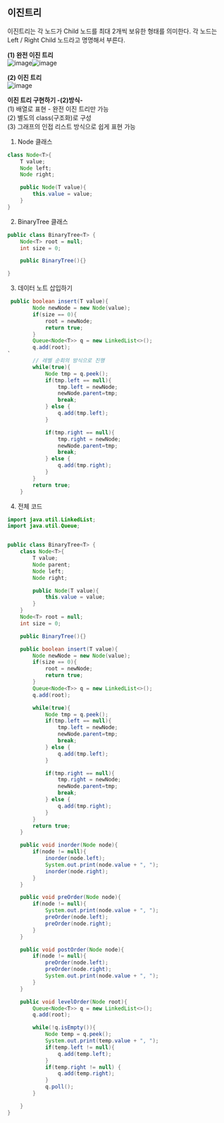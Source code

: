 ## 이진트리  
이진트리는 각 노드가 Child 노드를 최대 2개씩 보유한 형태를 의미한다. 각 노드는 Left / Right Child 노드라고 명명해서 부른다.  

**(1) 완전 이진 트리**  
![image](https://user-images.githubusercontent.com/63652571/163748007-a51918ff-3353-47df-ae84-3fa64eac4b1b.png)![image](https://user-images.githubusercontent.com/63652571/163748052-6360a910-ef29-4474-a6e5-44f46aa5a298.png)

**(2) 이진 트리**    
![image](https://user-images.githubusercontent.com/63652571/163748025-05b0723e-15ab-4ed8-822e-7ff130a881b4.png)  

**이진 트리 구현하기 -(2)방식-**  
(1) 배열로 표현 - 완전 이진 트리만 가능    
(2) 별도의 class(구조화)로 구성   
(3) 그래프의 인접 리스트 방식으로 쉽게 표현 가능  

1. Node 클래스
```java
class Node<T>{
    T value;
    Node left;
    Node right;

    public Node(T value){
        this.value = value;
    }
}
```
2. BinaryTree 클래스
```java
public class BinaryTree<T> {
    Node<T> root = null;
    int size = 0;

    public BinaryTree(){}

}
```
3. 데이터 노트 삽입하기  
```java
 public boolean insert(T value){
        Node newNode = new Node(value);
        if(size == 0){
            root = newNode;
            return true;
        }
        Queue<Node<T>> q = new LinkedList<>();
        q.add(root);
`       
        // 레벨 순회의 방식으로 진행 
        while(true){
            Node tmp = q.peek();
            if(tmp.left == null){
                tmp.left = newNode;
                newNode.parent=tmp;
                break;
            } else {
                q.add(tmp.left);
            }

            if(tmp.right == null){
                tmp.right = newNode;
                newNode.parent=tmp;
                break;
            } else {
                q.add(tmp.right);
            }
        }
        return true;
    }
```  

4. 전체 코드  
```java
import java.util.LinkedList;
import java.util.Queue;


public class BinaryTree<T> {
    class Node<T>{
        T value;
        Node parent;
        Node left;
        Node right;

        public Node(T value){
            this.value = value;
        }
    }
    Node<T> root = null;
    int size = 0;

    public BinaryTree(){}

    public boolean insert(T value){
        Node newNode = new Node(value);
        if(size == 0){
            root = newNode;
            return true;
        }
        Queue<Node<T>> q = new LinkedList<>();
        q.add(root);

        while(true){
            Node tmp = q.peek();
            if(tmp.left == null){
                tmp.left = newNode;
                newNode.parent=tmp;
                break;
            } else {
                q.add(tmp.left);
            }

            if(tmp.right == null){
                tmp.right = newNode;
                newNode.parent=tmp;
                break;
            } else {
                q.add(tmp.right);
            }
        }
        return true;
    }

    public void inorder(Node node){
        if(node != null){
            inorder(node.left);
            System.out.print(node.value + ", ");
            inorder(node.right);
        }
    }

    public void preOrder(Node node){
        if(node != null){
            System.out.print(node.value + ", ");
            preOrder(node.left);
            preOrder(node.right);
        }
    }

    public void postOrder(Node node){
        if(node != null){
            preOrder(node.left);
            preOrder(node.right);
            System.out.print(node.value + ", ");
        }
    }

    public void levelOrder(Node root){
        Queue<Node<T>> q = new LinkedList<>();
        q.add(root);

        while(!q.isEmpty()){
            Node temp = q.peek();
            System.out.print(temp.value + ", ");
            if(temp.left != null){
                q.add(temp.left);
            }
            if(temp.right != null) {
                q.add(temp.right);
            }
            q.poll();
        }

    }
}
```
